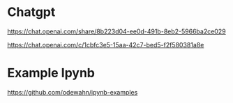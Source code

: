# Chatgpt
https://chat.openai.com/share/8b223d04-ee0d-491b-8eb2-5966ba2ce029

https://chat.openai.com/c/1cbfc3e5-15aa-42c7-bed5-f2f580381a8e

# Example Ipynb
https://github.com/odewahn/ipynb-examples
